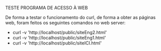 TESTE PROGRAMA DE ACESSO À WEB

De forma a testar o funcionamento do curl, de forma a obter as páginas web, foram feitos os seguintes comandos no web server:
* curl -v 'http://localhost/public/siteEng2.html'
* curl -v 'http://localhost/public/siteEng1.html'
* curl -v 'http://localhost/public/siteICI.html'
